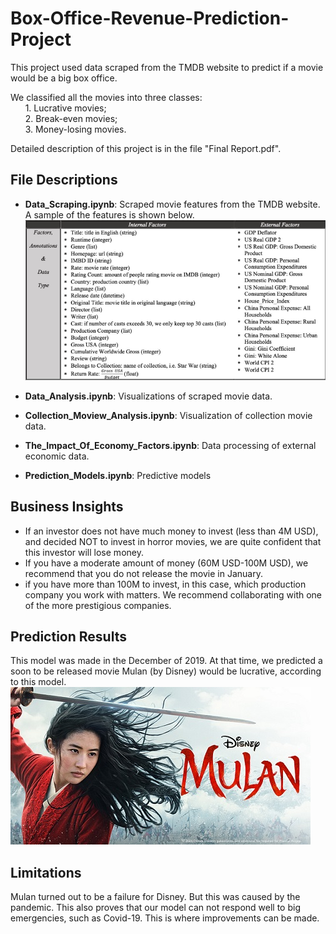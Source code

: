 # Box-Office-Revenue-Prediction-Project
This project used data scraped from the TMDB website to predict if a movie would be a big box office.  
  
We classified all the movies into three classes:   
&nbsp;&nbsp;&nbsp;&nbsp;&nbsp;&nbsp;1. Lucrative movies;   
&nbsp;&nbsp;&nbsp;&nbsp;&nbsp;&nbsp;2. Break-even movies;   
&nbsp;&nbsp;&nbsp;&nbsp;&nbsp;&nbsp;3. Money-losing movies.  
  
Detailed description of this project is in the file "Final Report.pdf".

## File Descriptions
* **Data_Scraping.ipynb**: Scraped movie features from the TMDB website. A sample of the features is shown below.
![avatar](/images/data.png)

* **Data_Analysis.ipynb**: Visualizations of scraped movie data.

* **Collection_Moview_Analysis.ipynb**: Visualization of collection movie data.

* **The_Impact_Of_Economy_Factors.ipynb**: Data processing of external economic data.

* **Prediction_Models.ipynb**: Predictive models

## Business Insights
* If an investor does not have much money to invest (less than 4M USD), and decided NOT to invest in horror movies, we are quite confident that this investor will lose money.
* If you have a moderate amount of money (60M USD-100M USD), we recommend that you do not release the movie in January. 
* if you have more than 100M to invest, in this case, which production company you work with matters. We recommend collaborating with one of the more prestigious companies.

## Prediction Results
This model was made in the December of 2019. At that time, we predicted a soon to be released movie Mulan (by Disney) would be lucrative, according to this model.  
![avatar](/images/mulan.jpg)

## Limitations
Mulan turned out to be a failure for Disney. But this was caused by the pandemic. This also proves that our model can not respond well to big emergencies, such as Covid-19. This is where improvements can be made.
